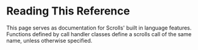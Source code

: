 # Reading This Reference

This page serves as documentation for Scrolls' built in language features.
Functions defined by call handler classes define a scrolls call of the same name,
unless otherwise specified.